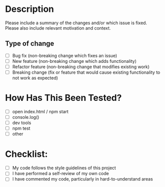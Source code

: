 # Description
Please include a summary of the changes and/or which issue is fixed. Please also include relevant 
motivation and context.

## Type of change
- [ ] Bug fix (non-breaking change which fixes an issue)
- [ ] New feature (non-breaking change which adds functionality)
- [ ] Refactor feature (non-breaking change that modifies existing work)
- [ ] Breaking change (fix or feature that would cause existing functionality to not work as expected)

# How Has This Been Tested?
- [ ] open index.html / npm start
- [ ] console.log()
- [ ] dev tools
- [ ] npm test
- [ ] other

# Checklist:
- [ ] My code follows the style guidelines of this project
- [ ] I have performed a self-review of my own code
- [ ] I have commented my code, particularly in hard-to-understand areas
